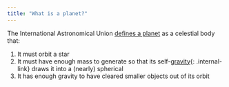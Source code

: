 ```yaml
---
title: "What is a planet?"
---
```


The International Astronomical Union [defines a planet](https://www.iau.org/public/themes/pluto/) as a celestial body that:

1. It must orbit a star
2. It must have enough mass to generate so that its self-[gravity](/rda/maths/gravity){: .internal-link} draws it into a (nearly) spherical
3. It has enough gravity to have cleared smaller objects out of its orbit